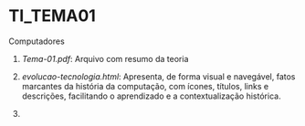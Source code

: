 # TI_TEMA01
Computadores

1) *Tema-01.pdf*: Arquivo com resumo da teoria
   
2) *evolucao-tecnologia.html*: Apresenta, de forma visual e navegável, fatos marcantes da história da computação, com ícones, títulos, links e descrições, facilitando o aprendizado e a contextualização histórica.

3) 
